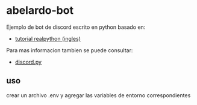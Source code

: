 # abelardo-bot
Ejemplo de bot de discord escrito en python basado en:
- [tutorial realpython (ingles)](https://realpython.com/how-to-make-a-discord-bot-python/#what-is-discord)

Para mas informacion tambien se puede consultar:
- [discord.py](https://discordpy.readthedocs.io/en/latest/api.html#)

## uso
crear un archivo .env y agregar las variables de entorno correspondientes